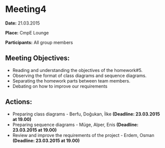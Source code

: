 # Meeting4 #

**Date:** 21.03.2015

**Place:** CmpE Lounge

**Participants:**  All group members

## Meeting Objectives: ##


  * Reading and understanding the objectives of the homework#5.
  * Observing the format of class diagrams and sequence diagrams.
  * Separating the homework parts between team members.
  * Debating on how to improve our requirements

## Actions: ##


  * Preparing class diagrams - Berfu, Doğukan, İlke **(Deadline: 23.03.2015 at 19.00)**
  * Preparing sequence diagrams - Müge, Alper, Enis **(Deadline: 23.03.2015 at 19.00)**
  * Review and improve the requirements of the project - Erdem, Osman **(Deadline: 23.03.2015 at 19.00)**